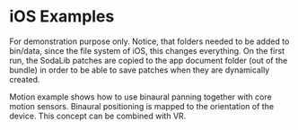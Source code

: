 # iOS Examples

For demonstration purpose only. Notice, that folders needed to be added to bin/data, since the file system of iOS, this changes everything. On the first run, the SodaLib patches are copied to the app document folder (out of the bundle) in order to be able to save patches when they are dynamically created.

Motion example shows how to use binaural panning together with core motion sensors. Binaural positioning is mapped to the orientation of the device. This concept can be combined with VR.
